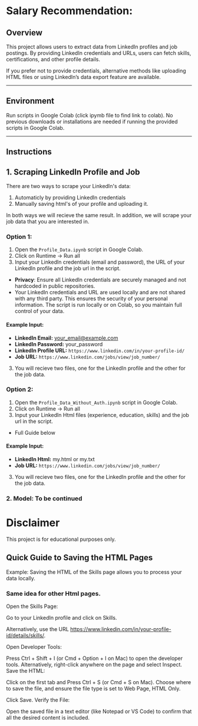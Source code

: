 # Salary Recommendation:

## Overview
This project allows users to extract data from LinkedIn profiles and job postings. By providing LinkedIn credentials and URLs, users can fetch skills, certifications, and other profile details.

If you prefer not to provide credentials, alternative methods like uploading HTML files or using LinkedIn’s data export feature are available.

---

## **Environment**
Run scripts in Google Colab (click ipymb file to find link to colab). No previous downloads or installations are needed if running the provided scripts in Google Colab.

---

## Instructions

## 1. Scraping LinkedIn Profile and Job
There are two ways to scrape your LinkedIn's data:
1. Automaticly by providing LinkedIn credentials
2. Manually saving html's of your profile and uploading it.
   
In both ways we will recieve the same result.
In addition, we will scrape your job data that you are interested in.

### Option 1:

1. Open the `Profile_Data.ipynb` script in Google Colab.
2. Click on Runtime -> Run all
3. Input your LinkedIn credentials (email and password), the URL of your LinkedIn profile and the job url in the script.
- **Privacy**: Ensure all LinkedIn credentials are securely managed and not hardcoded in public repositories.
- Your LinkedIn credentials and URL are used locally and are not shared with any third party. This ensures the security of your personal information. The script is run locally or on Colab, so you maintain full control of your data.

#### **Example Input:**
- **LinkedIn Email:** your_email@example.com  
- **LinkedIn Password:** your_password  
- **LinkedIn Profile URL:** `https://www.linkedin.com/in/your-profile-id/`
- **Job URL:** `https://www.linkedin.com/jobs/view/job_number/`

3. You will recieve two files, one for the LinkedIn profile and the other for the job data.

### Option 2:

1. Open the `Profile_Data_Without_Auth.ipynb` script in Google Colab.
2. Click on Runtime -> Run all
3. Input your LinkedIn Html files (experience, education, skills) and the job url in the script.
- Full Guide below
#### **Example Input:**
- **LinkedIn Html:** my.html or my.txt  
- **Job URL:** `https://www.linkedin.com/jobs/view/job_number/`

3. You will recieve two files, one for the LinkedIn profile and the other for the job data.

### 2. Model: To be continued
  
# Disclaimer
This project is for educational purposes only.

## Quick Guide to Saving the HTML Pages
Example: Saving the HTML of the Skills page allows you to process your data locally.

### Same idea for other Html pages.

Open the Skills Page:

Go to your LinkedIn profile and click on Skills.

Alternatively, use the URL https://www.linkedin.com/in/your-profile-id/details/skills/.

Open Developer Tools:

Press Ctrl + Shift + I (or Cmd + Option + I on Mac) to open the developer tools.
Alternatively, right-click anywhere on the page and select Inspect.
Save the HTML:

Click on the first <html> tab and Press Ctrl + S (or Cmd + S on Mac).
Choose where to save the file, and ensure the file type is set to Web Page, HTML Only.

Click Save.
Verify the File:

Open the saved file in a text editor (like Notepad or VS Code) to confirm that all the desired content is included.

